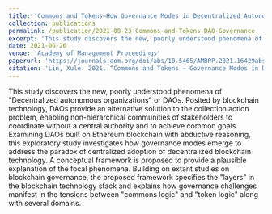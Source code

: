 ```yaml
---
title: 'Commons and Tokens—How Governance Modes in Decentralized Autonomous Organizations (DAOs)'
collection: publications
permalink: /publication/2021-08-23-Commons-and-Tokens-DAO-Governance
excerpt: 'This study discovers the new, poorly understood phenomena of "Decentralized autonomous organizations" or DAOs. Posited by blockchain technology, DAOs provide an alternative solution to the collection action problem, enabling non-hierarchical communities of stakeholders to coordinate without a central authority and to achieve common goals. Examining DAOs built on Ethereum blockchain with abductive reasoning, this exploratory study investigates how governance modes emerge to address the paradox of centralized adoption of decentralized blockchain technology. A conceptual framework is proposed to provide a plausible explanation of the focal phenomena. Building on extant studies on blockchain governance, the proposed framework specifies the "layers" in the blockchain technology stack and explains how governance challenges manifest in the tensions between ""commons logic"" and "token logic" along with several domains.'
date: 2021-06-26
venue: 'Academy of Management Proceedings'
paperurl: 'https://journals.aom.org/doi/abs/10.5465/AMBPP.2021.16429abstract'
citation: 'Lin, Xule. 2021. “Commons and Tokens — Governance Modes in Decentralized Autonomous Organizations (DAOs).” Academy of Management Proceedings 2021 (1): 16429. https://doi.org/10/gmj6dx.'
---
```


This study discovers the new, poorly understood phenomena of "Decentralized autonomous organizations" or DAOs. Posited by blockchain technology, DAOs provide an alternative solution to the collection action problem, enabling non-hierarchical communities of stakeholders to coordinate without a central authority and to achieve common goals. Examining DAOs built on Ethereum blockchain with abductive reasoning, this exploratory study investigates how governance modes emerge to address the paradox of centralized adoption of decentralized blockchain technology. A conceptual framework is proposed to provide a plausible explanation of the focal phenomena. Building on extant studies on blockchain governance, the proposed framework specifies the "layers" in the blockchain technology stack and explains how governance challenges manifest in the tensions between "commons logic" and "token logic" along with several domains.